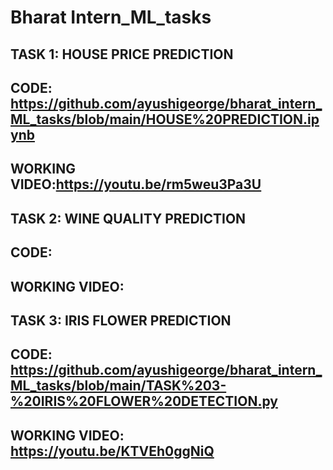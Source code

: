 # Bharat Intern_ML_tasks
## TASK 1: HOUSE PRICE PREDICTION
## CODE: https://github.com/ayushigeorge/bharat_intern_ML_tasks/blob/main/HOUSE%20PREDICTION.ipynb
## WORKING VIDEO:https://youtu.be/rm5weu3Pa3U

## TASK 2: WINE QUALITY PREDICTION
## CODE: 
## WORKING VIDEO:

## TASK 3: IRIS FLOWER PREDICTION
## CODE: https://github.com/ayushigeorge/bharat_intern_ML_tasks/blob/main/TASK%203-%20IRIS%20FLOWER%20DETECTION.py
## WORKING VIDEO: https://youtu.be/KTVEh0ggNiQ
